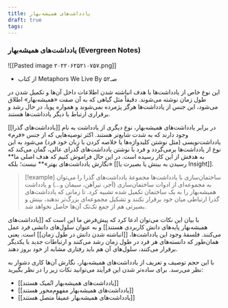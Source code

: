 ```yaml
---
title: یادداشت‌های همیشه‌بهار
draft: true
tags:
---
```

### یادداشت‌های همیشه‌بهار (Evergreen Notes)

![[Pasted image ۲۰۲۲۰۶۲۵۲۱۰۷۵۷.png]]
- از کتاب Metaphors We Live By صـ۵۲

این نوع خاص از یادداشت‌ها با هدف انباشته شدن اطلاعات داخل آن‌ها و تکمیل شدن در طول زمان نوشته می‌شوند. دقیقاً مثل گیاهی که به آن صفت «همیشه‌بهار» اطلاق می‌شود، این جنس از یادداشت‌ها هرگز پژمرده نمی‌شوند و همواره پویا، در حال رشد و برقراری ارتباط با دیگر یادداشت‌ها هستند.  

در برابر یادداشت‌های همیشه‌بهار، نوع دیگری از یادداشت به نام [[یادداشت‌های گذرا]] وجود دارند که به شدت شایع‌تر هستند. اکثر توصیه‌هایی که از جنس «فرم» یادداشت‌نویسی (مثل نوشتن کلیدواژه‌ها یا خلاصه کردن با زبان خود فرد) می‌شود به این نوع از یادداشت‌ها برمی‌گردد و فرد با نوشتن یادداشت‌های گذرای عالی، گمان می‌کند که به هدفش از این کار رسیده است. در این حال فراموش کنیم که هدف اصلی ما** «نگارش یادداشت‌های بهتر»** نیست؛ بلکه [[رسیدن به بینش یا بصیرت یا Insight]].

> [!example] ساختمان‌سازی با یادداشت‌ها
> مجموعهٔ یادداشت‌های گذرا را می‌توان به مجموعه‌ای از ادوات ساختمان‌سازی (آجر، تیرآهن، سیمان و...) و یادداشت همیشه‌بهار را به یک ساختمان تکمیل شده تشبیه کرد. تا زمانی که یادداشت‌های گذرا ارتباطی میان خود برقرار نکنند و تشکیل مجموعه‌ای بزرگ‌تر ندهند، بینش و بصیرتی هم از جمع تک‌تک آن‌ها حاصل نخواهد شد. 
> 

با بیان این نکات می‌توان ادعا کرد که پیش‌فرض ما این است که [[یادداشت‌های همیشه‌بهار پایه‌های دانش کاربردی هستند]] و به عنوان سلول‌های دانشی فرد عمل می‌کنند. فلسفهٔ وجود این یادداشت‌ها، [[انباشته شدن دانش در طول زمان]] است. یعنی همان‌طور که دانسته‌های هر فرد در طول زمان رشد می‌کنند و ارتباطات جدید با یکدیگر برقرار می‌کنند، سلول‌های آن هم باید رفتاری مشابه از خود بروز دهند. 
 
 با این حجم توصیف و تعریف از یادداشت‌های همیشه‌بهار، نگارش آن‌ها کاری دشوار به نظر می‌رسد. برای ساده‌تر شدن این فرآیند می‌توانید نکات زیر را در نظر بگیرید:
 * [[یادداشت‌های همیشه‌بهار اتُمیک هستند]]
 * [[یادداشت‌‌های همیشه‌بهار مفهوم‌محور هستند]]
 * [[یادداشت‌های همیشه‌بهار عمیقاً متصل هستند]] 
